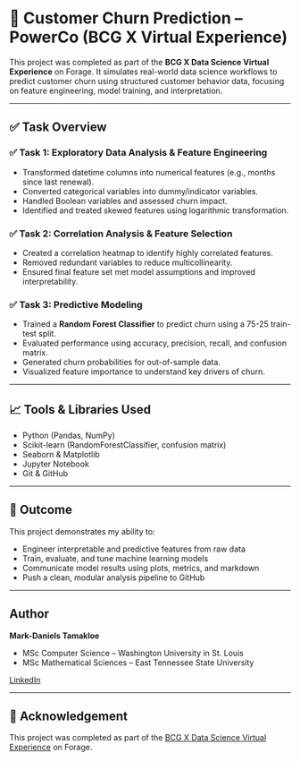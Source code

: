 # 🔄 Customer Churn Prediction – PowerCo (BCG X Virtual Experience)

This project was completed as part of the **BCG X Data Science Virtual Experience** on Forage. It simulates real-world data science workflows to predict customer churn using structured customer behavior data, focusing on feature engineering, model training, and interpretation.

---

## ✅ Task Overview

### ✅ Task 1: Exploratory Data Analysis & Feature Engineering
- Transformed datetime columns into numerical features (e.g., months since last renewal).
- Converted categorical variables into dummy/indicator variables.
- Handled Boolean variables and assessed churn impact.
- Identified and treated skewed features using logarithmic transformation.

### ✅ Task 2: Correlation Analysis & Feature Selection
- Created a correlation heatmap to identify highly correlated features.
- Removed redundant variables to reduce multicollinearity.
- Ensured final feature set met model assumptions and improved interpretability.

### ✅ Task 3: Predictive Modeling
- Trained a **Random Forest Classifier** to predict churn using a 75-25 train-test split.
- Evaluated performance using accuracy, precision, recall, and confusion matrix.
- Generated churn probabilities for out-of-sample data.
- Visualized feature importance to understand key drivers of churn.

---

## 📈 Tools & Libraries Used
- Python (Pandas, NumPy)
- Scikit-learn (RandomForestClassifier, confusion matrix)
- Seaborn & Matplotlib
- Jupyter Notebook
- Git & GitHub

---

## 📌 Outcome

This project demonstrates my ability to:
- Engineer interpretable and predictive features from raw data
- Train, evaluate, and tune machine learning models
- Communicate model results using plots, metrics, and markdown
- Push a clean, modular analysis pipeline to GitHub

---

## Author

**Mark-Daniels Tamakloe**  
- MSc Computer Science – Washington University in St. Louis  
- MSc Mathematical Sciences – East Tennessee State University  

[LinkedIn](https://www.linkedin.com/in/mark-daniels-tamakloe-934785a9)

---

## 🔗 Acknowledgement

This project was completed as part of the [BCG X Data Science Virtual Experience](https://www.theforage.com/virtual-internships/prototype/bcg/data-science) on Forage.
